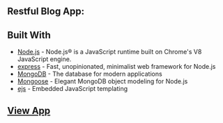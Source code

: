 <h2>Restful Blog App:</h2>
<h2>Built With</h2>

- [Node.js](https://nodejs.org) - Node.js® is a JavaScript runtime built on Chrome's V8 JavaScript engine.
- [express](https://expressjs.com//) - Fast, unopinionated, minimalist web framework for Node.js
- [MongoDB](https://www.mongodb.com/) - The database for
  modern applications
- [Mongoose](https://mongoosejs.com/) - Elegant MongoDB object modeling for Node.js
- [ejs](https://ejs.co/) - Embedded JavaScript templating

<h2>
<a href="https://restful-blog-app-anand.herokuapp.com/blogs">View App</a
</h2>
